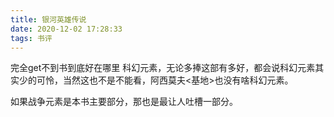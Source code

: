 ```yaml
---
title: 银河英雄传说
date: 2020-12-02 17:28:33
tags: 书评
---
```


完全get不到书到底好在哪里
科幻元素，无论多捧这部有多好，都会说科幻元素其实少的可怜，当然这也不是不能看，阿西莫夫<基地>也没有啥科幻元素。

如果战争元素是本书主要部分，那也是最让人吐槽一部分。
